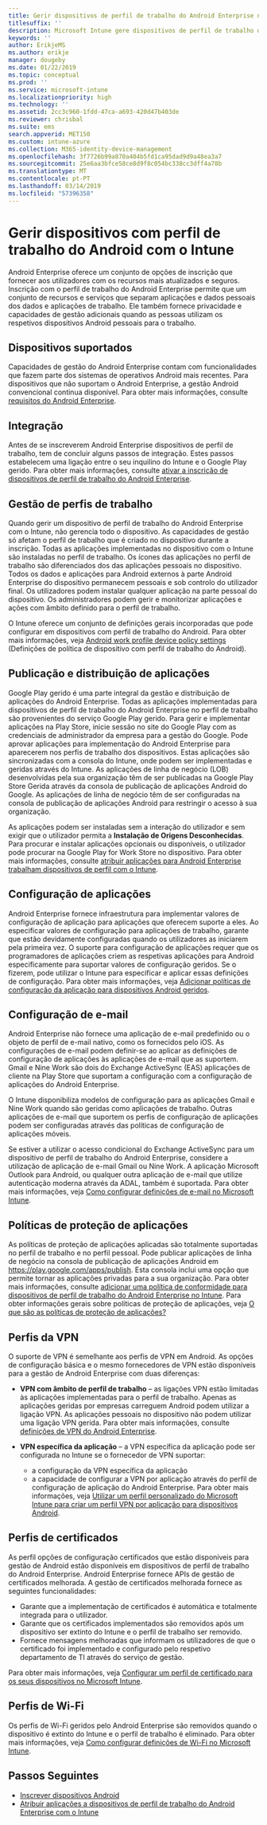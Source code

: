 ```yaml
---
title: Gerir dispositivos de perfil de trabalho do Android Enterprise no Microsoft Intune
titlesuffix: ''
description: Microsoft Intune gere dispositivos de perfil de trabalho do Android Enterprise para fornecer privacidade e capacidades de gestão adicionais quando as pessoas utilizam os respetivos dispositivos Android pessoais para o trabalho.
keywords: ''
author: ErikjeMS
ms.author: erikje
manager: dougeby
ms.date: 01/22/2019
ms.topic: conceptual
ms.prod: ''
ms.service: microsoft-intune
ms.localizationpriority: high
ms.technology: ''
ms.assetid: 2cc3c960-1fdd-47ca-a693-420d47b403de
ms.reviewer: chrisbal
ms.suite: ems
search.appverid: MET150
ms.custom: intune-azure
ms.collection: M365-identity-device-management
ms.openlocfilehash: 3f7726b99a870a404b5fd1ca95dad9d9a48ea3a7
ms.sourcegitcommit: 25e6aa3bfce58ce8d9f8c054bc338cc3dff4a78b
ms.translationtype: MT
ms.contentlocale: pt-PT
ms.lasthandoff: 03/14/2019
ms.locfileid: "57396358"
---
```

# <a name="manage-android-work-profile-devices-with-intune"></a>Gerir dispositivos com perfil de trabalho do Android com o Intune

Android Enterprise oferece um conjunto de opções de inscrição que fornecer aos utilizadores com os recursos mais atualizados e seguros. Inscrição com o perfil de trabalho do Android Enterprise permite que um conjunto de recursos e serviços que separam aplicações e dados pessoais dos dados e aplicações de trabalho. Ele também fornece privacidade e capacidades de gestão adicionais quando as pessoas utilizam os respetivos dispositivos Android pessoais para o trabalho. 

## <a name="supported-devices"></a>Dispositivos suportados

Capacidades de gestão do Android Enterprise contam com funcionalidades que fazem parte dos sistemas de operativos Android mais recentes. Para dispositivos que não suportam o Android Enterprise, a gestão Android convencional continua disponível. Para obter mais informações, consulte [requisitos do Android Enterprise](https://support.google.com/work/android/answer/6174145?hl=en&ref_topic=6151012).

## <a name="onboarding"></a>Integração

Antes de se inscreverem Android Enterprise dispositivos de perfil de trabalho, tem de concluir alguns passos de integração. Estes passos estabelecem uma ligação entre o seu inquilino do Intune e o Google Play gerido. Para obter mais informações, consulte [ativar a inscrição de dispositivos de perfil de trabalho do Android Enterprise](android-work-profile-enroll.md).

## <a name="work-profile-management"></a>Gestão de perfis de trabalho

Quando gerir um dispositivo de perfil de trabalho do Android Enterprise com o Intune, não gerencia todo o dispositivo. As capacidades de gestão só afetam o perfil de trabalho que é criado no dispositivo durante a inscrição. Todas as aplicações implementadas no dispositivo com o Intune são instaladas no perfil de trabalho. Os ícones das aplicações no perfil de trabalho são diferenciados dos das aplicações pessoais no dispositivo. Todos os dados e aplicações para Android externos à parte Android Enterprise do dispositivo permanecem pessoais e sob controlo do utilizador final. Os utilizadores podem instalar qualquer aplicação na parte pessoal do dispositivo. Os administradores podem gerir e monitorizar aplicações e ações com âmbito definido para o perfil de trabalho.

O Intune oferece um conjunto de definições gerais incorporadas que pode configurar em dispositivos com perfil de trabalho do Android. Para obter mais informações, veja [Android work profile device policy settings](compliance-policy-create-android-for-work.md) (Definições de política de dispositivo com perfil de trabalho do Android).

## <a name="app-publishing-and-distribution"></a>Publicação e distribuição de aplicações

Google Play gerido é uma parte integral da gestão e distribuição de aplicações do Android Enterprise. Todas as aplicações implementadas para dispositivos de perfil de trabalho do Android Enterprise no perfil de trabalho são provenientes do serviço Google Play gerido. Para gerir e implementar aplicações na Play Store, inicie sessão no site do Google Play com as credenciais de administrador da empresa para a gestão do Google. Pode aprovar aplicações para implementação do Android Enterprise para aparecerem nos perfis de trabalho dos dispositivos. Estas aplicações são sincronizadas com a consola do Intune, onde podem ser implementadas e geridas através do Intune. As aplicações de linha de negócio (LOB) desenvolvidas pela sua organização têm de ser publicadas na Google Play Store Gerida através da consola de publicação de aplicações Android do Google. As aplicações de linha de negócio têm de ser configuradas na consola de publicação de aplicações Android para restringir o acesso à sua organização.

As aplicações podem ser instaladas sem a interação do utilizador e sem exigir que o utilizador permita a **Instalação de Origens Desconhecidas**. Para procurar e instalar aplicações opcionais ou disponíveis, o utilizador pode procurar na Google Play for Work Store no dispositivo. Para obter mais informações, consulte [atribuir aplicações para Android Enterprise trabalham dispositivos de perfil com o Intune](apps-add-android-for-work.md).

## <a name="app-configuration"></a>Configuração de aplicações

Android Enterprise fornece infraestrutura para implementar valores de configuração de aplicação para aplicações que oferecem suporte a eles. Ao especificar valores de configuração para aplicações de trabalho, garante que estão devidamente configuradas quando os utilizadores as iniciarem pela primeira vez. O suporte para configuração de aplicações requer que os programadores de aplicações criem as respetivas aplicações para Android especificamente para suportar valores de configuração geridos. Se o fizerem, pode utilizar o Intune para especificar e aplicar essas definições de configuração. Para obter mais informações, veja [Adicionar políticas de configuração da aplicação para dispositivos Android geridos](app-configuration-policies-use-android.md).

## <a name="email-configuration"></a>Configuração de e-mail

Android Enterprise não fornece uma aplicação de e-mail predefinido ou o objeto de perfil de e-mail nativo, como os fornecidos pelo iOS. As configurações de e-mail podem definir-se ao aplicar as definições de configuração de aplicações às aplicações de e-mail que as suportem. Gmail e Nine Work são dois do Exchange ActiveSync (EAS) aplicações de cliente na Play Store que suportam a configuração com a configuração de aplicações do Android Enterprise.

O Intune disponibiliza modelos de configuração para as aplicações Gmail e Nine Work quando são geridas como aplicações de trabalho. Outras aplicações de e-mail que suportem os perfis de configuração de aplicações podem ser configuradas através das políticas de configuração de aplicações móveis.

Se estiver a utilizar o acesso condicional do Exchange ActiveSync para um dispositivo de perfil de trabalho do Android Enterprise, considere a utilização de aplicação de e-mail Gmail ou Nine Work. A aplicação Microsoft Outlook para Android, ou qualquer outra aplicação de e-mail que utilize autenticação moderna através da ADAL, também é suportada. Para obter mais informações, veja [Como configurar definições de e-mail no Microsoft Intune](email-settings-configure.md).

## <a name="app-protection-policies"></a>Políticas de proteção de aplicações

As políticas de proteção de aplicações aplicadas são totalmente suportadas no perfil de trabalho e no perfil pessoal. Pode publicar aplicações de linha de negócio na consola de publicação de aplicações Android em https://play.google.com/apps/publish. Esta consola inclui uma opção que permite tornar as aplicações privadas para a sua organização. Para obter mais informações, consulte [adicionar uma política de conformidade para dispositivos de perfil de trabalho do Android Enterprise no Intune](compliance-policy-create-android-for-work.md). Para obter informações gerais sobre políticas de proteção de aplicações, veja [O que são as políticas de proteção de aplicações?](app-protection-policy.md)

## <a name="vpn-profiles"></a>Perfis da VPN

O suporte de VPN é semelhante aos perfis de VPN em Android. As opções de configuração básica e o mesmo fornecedores de VPN estão disponíveis para a gestão de Android Enterprise com duas diferenças:

-  **VPN com âmbito de perfil de trabalho** – as ligações VPN estão limitadas às aplicações implementadas para o perfil de trabalho. Apenas as aplicações geridas por empresas carreguem Android podem utilizar a ligação VPN. As aplicações pessoais no dispositivo não podem utilizar uma ligação VPN gerida. Para obter mais informações, consulte [definições de VPN do Android Enterprise](vpn-settings-android.md#android-enterprise-vpn-settings).

-  **VPN específica da aplicação** – a VPN específica da aplicação pode ser configurada no Intune se o fornecedor de VPN suportar:
    - a configuração da VPN específica da aplicação
    - a capacidade de configurar a VPN por aplicação através do perfil de configuração de aplicação do Android Enterprise.
    Para obter mais informações, veja [Utilizar um perfil personalizado do Microsoft Intune para criar um perfil VPN por aplicação para dispositivos Android](android-pulse-secure-per-app-vpn.md).

## <a name="certificate-profiles"></a>Perfis de certificados

As perfil opções de configuração certificados que estão disponíveis para gestão de Android estão disponíveis em dispositivos de perfil de trabalho do Android Enterprise. Android Enterprise fornece APIs de gestão de certificados melhorada. A gestão de certificados melhorada fornece as seguintes funcionalidades:

-  Garante que a implementação de certificados é automática e totalmente integrada para o utilizador.
-  Garante que os certificados implementados são removidos após um dispositivo ser extinto do Intune e o perfil de trabalho ser removido.
-  Fornece mensagens melhoradas que informam os utilizadores de que o certificado foi implementado e configurado pelo respetivo departamento de TI através do serviço de gestão.

Para obter mais informações, veja [Configurar um perfil de certificado para os seus dispositivos no Microsoft Intune](certificates-configure.md).

## <a name="wi-fi-profiles"></a>Perfis de Wi-Fi

Os perfis de Wi-Fi geridos pelo Android Enterprise são removidos quando o dispositivo é extinto do Intune e o perfil de trabalho é eliminado. Para obter mais informações, veja [Como configurar definições de Wi-Fi no Microsoft Intune](wi-fi-settings-configure.md).

## <a name="next-steps"></a>Passos Seguintes
- [Inscrever dispositivos Android](android-enroll.md)
- [Atribuir aplicações a dispositivos de perfil de trabalho do Android Enterprise com o Intune](apps-add-android-for-work.md)
